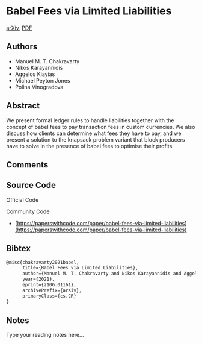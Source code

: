 
# Babel Fees via Limited Liabilities

[arXiv](https://arxiv.org/abs/2106.01161), [PDF](https://arxiv.org/pdf/2106.01161.pdf)

## Authors

- Manuel M. T. Chakravarty
- Nikos Karayannidis
- Aggelos Kiayias
- Michael Peyton Jones
- Polina Vinogradova

## Abstract

We present formal ledger rules to handle liabilities together with the concept of babel fees to pay transaction fees in custom currencies. We also discuss how clients can determine what fees they have to pay, and we present a solution to the knapsack problem variant that block producers have to solve in the presence of babel fees to optimise their profits.

## Comments



## Source Code

Official Code



Community Code

- [https://paperswithcode.com/paper/babel-fees-via-limited-liabilities](https://paperswithcode.com/paper/babel-fees-via-limited-liabilities)

## Bibtex

```tex
@misc{chakravarty2021babel,
      title={Babel Fees via Limited Liabilities}, 
      author={Manuel M. T. Chakravarty and Nikos Karayannidis and Aggelos Kiayias and Michael Peyton Jones and Polina Vinogradova},
      year={2021},
      eprint={2106.01161},
      archivePrefix={arXiv},
      primaryClass={cs.CR}
}
```

## Notes

Type your reading notes here...

